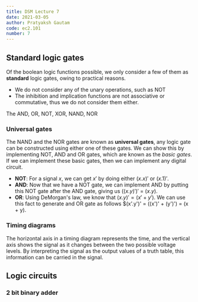 ```yaml
---
title: DSM Lecture 7
date: 2021-03-05
author: Pratyaksh Gautam
code: ec2.101
number: 7
---
```


## Standard logic gates
Of the boolean logic functions possible, we only consider a few of them as **standard** logic gates, owing to practical reasons.  
- We do not consider any of the unary operations, such as NOT
- The inhibition and implication functions are not associative or commutative, thus we do not consider them either.

The AND, OR, NOT, XOR, NAND, NOR 

### Universal gates
The NAND and the NOR gates are known as **universal gates**, any logic gate can be constructed using either one of these gates.
We can show this by implementing NOT, AND and OR gates, which are known as the *basic gates*. If we can implement these basic gates,
then we can implement any digital circuit.

- **NOT**: For a signal $x$, we can get $x'$ by doing either $(x.x)'$ or $(x.1)'$.  
- **AND**: Now that we have a NOT gate, we can implement AND by putting this NOT gate after the AND gate, giving us $((x.y)')'$ = $(x.y)$.  
- **OR**: Using DeMorgan's law, we know that $(x.y)' = (x' + y')$. We can use this fact to generate and OR gate as follows $(x'.y')' = ((x')' + (y')') = (x + y).  

### Timing diagrams
The horizontal axis in a timing diagram represents the time, and the vertical axis shows the signal as it changes between the two possible voltage levels. By interpreting the signal as the output values of a truth table, this information can be carried in the signal.

## Logic circuits
### 2 bit binary adder
